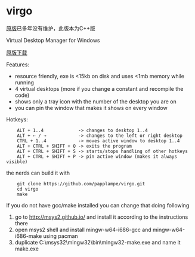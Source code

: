 virgo
=====

[原版](https://github.com/papplampe/virgo)已多年没有维护，此版本为C++版

Virtual Desktop Manager for Windows

[原版下载](https://github.com/papplampe/virgo/releases/download/v.1.4.2/virgo.zip)

Features:
- resource friendly, exe is <15kb on disk and uses <1mb memory while running
- 4 virtual desktops (more if you change a constant and recompile the code)
- shows only a tray icon with the number of the desktop you are on
- you can pin the window that makes it shows on every window

Hotkeys:

        ALT + 1..4             -> changes to desktop 1..4
        ALT + ← / →            -> changes to the left or right desktop
        CTRL + 1..4            -> moves active window to desktop 1..4
        ALT + CTRL + SHIFT + Q -> exits the program
        ALT + CTRL + SHIFT + S -> starts/stops handling of other hotkeys
        ALT + CTRL + SHIFT + P -> pin active window (makes it always visible)

the nerds can build it with

        git clone https://github.com/papplampe/virgo.git
        cd virgo
        make

If you do not have gcc/make installed you can change that doing following

1. go to http://msys2.github.io/ and install it according to the instructions there
2. open msys2 shell and install mingw-w64-i686-gcc and mingw-w64-i686-make using pacman
3. duplicate C:\msys32\mingw32\bin\mingw32-make.exe and name it make.exe
